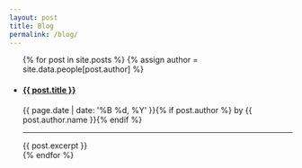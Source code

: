 ```yaml
---
layout: post
title: Blog
permalink: /blog/
---
```


<ul class="blog">
  {% for post in site.posts %}
    {% assign author = site.data.people[post.author] %}
    <li>
      <a href="{{ post.url }}"><h4>{{ post.title }}</h4></a>
        <p class="meta">{{ page.date | date: '%B %d, %Y' }}{% if post.author %} by {{ post.author.name }}{% endif %}</p>
      <hr>
      {{ post.excerpt }}
    </li>
  {% endfor %}
</ul>
